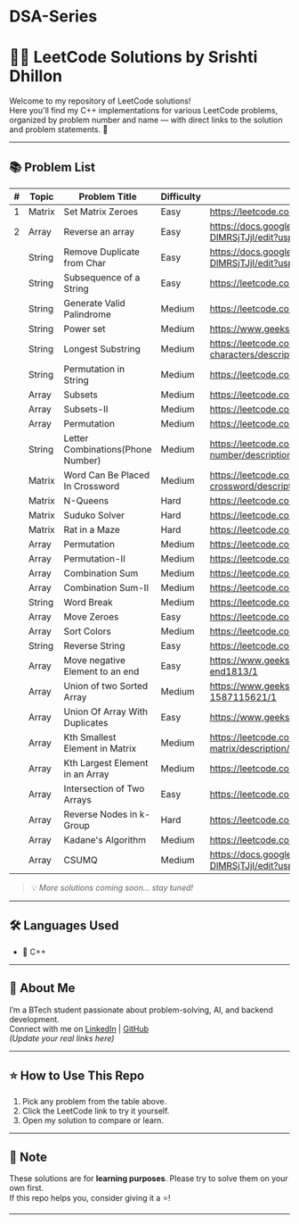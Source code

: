 # DSA-Series

# 👩‍💻 LeetCode Solutions by Srishti Dhillon

Welcome to my repository of LeetCode solutions!  
Here you'll find my C++ implementations for various LeetCode problems, organized by problem number and name — with direct links to the solution and problem statements. 🚀

---

## 📚 Problem List

| # | Topic             |Problem Title                      | Difficulty |                                LeetCode Solution Link 🔗                                                              |
|---|-------------------|-----------------------------------|------------|------------------------------------------------------------------------------------------------------------------------|
| 1 | Matrix            | Set Matrix Zeroes                 | Easy       | https://leetcode.com/problems/set-matrix-zeroes/description/                                                           |
| 2 | Array             | Reverse an array                  | Easy       | https://docs.google.com/document/d/1ICDsRE5JKO9zAfDqlUz91tlkDT5pfWW3-DlMRSjTJjI/edit?usp=sharing                       |              
|   | String            | Remove Duplicate from Char        | Easy       | https://docs.google.com/document/d/1ICDsRE5JKO9zAfDqlUz91tlkDT5pfWW3-DlMRSjTJjI/edit?usp=sharing                       |   
|   | String            | Subsequence of a String           | Easy       | https://leetcode.com/problems/is-subsequence/submissions/                                                              | -> today     
|   | String            | Generate Valid Palindrome         | Medium     | https://leetcode.com/problems/generate-parentheses/description/                                                        |  
|   | String            | Power set                         | Medium     | https://www.geeksforgeeks.org/problems/power-set4302/1                                                                 | -> to do
|   | String            | Longest Substring                 | Medium     | https://leetcode.com/problems/longest-substring-without-repeating-characters/description/                              |
|   | String            | Permutation in String             | Medium     | https://leetcode.com/problems/permutation-in-string/                                                                   | -> to do
|   | Array             | Subsets                           | Medium     | https://leetcode.com/problems/subsets/description/                                                                     | 
|   | Array             | Subsets-II                        | Medium     | https://leetcode.com/problems/subsets-ii/description/                                                                  |  
|   | Array             | Permutation                       | Medium     | https://leetcode.com/problems/permutations/description/                                                                |              
|   | String            | Letter Combinations(Phone Number) | Medium     | https://leetcode.com/problems/letter-combinations-of-a-phone-number/description/                                       | 
|   | Matrix            | Word Can Be Placed In Crossword   | Medium     | https://leetcode.com/problems/check-if-word-can-be-placed-in-crossword/description/                                    | -> to do
|   | Matrix            | N-Queens                          | Hard       | https://leetcode.com/problems/n-queens/description/                                                                    |
|   | Matrix            | Suduko Solver                     | Hard       | https://leetcode.com/problems/sudoku-solver/description/                                                               | 
|   | Matrix            | Rat in a Maze                     | Hard       | https://leetcode.com/problems/escape-a-large-maze/description/                                                         | -> to do
|   | Array             | Permutation                       | Medium     | https://leetcode.com/problems/permutations/description/                                                                | 
|   | Array             | Permutation-II                    | Medium     | https://leetcode.com/problems/permutations-ii/description/                                                             | 
|   | Array             | Combination Sum                   | Medium     | https://leetcode.com/problems/combination-sum/description/                                                             | 
|   | Array             | Combination Sum-II                | Medium     | https://leetcode.com/problems/combination-sum-ii/description/                                                          | 
|   | String            | Word Break                        | Medium     | https://leetcode.com/problems/word-break/description/                                                                  |
|   | Array             | Move Zeroes                       | Easy       | https://leetcode.com/problems/move-zeroes/description/                                                                 |
|   | Array             | Sort Colors                       | Medium     | https://leetcode.com/problems/sort-colors/description/                                                                 |
|   | String            | Reverse String                    | Easy       | https://leetcode.com/problems/reverse-string/description/                                                              |
|   | Array             | Move negative Element to an end   | Easy       | https://www.geeksforgeeks.org/problems/move-all-negative-elements-to-end1813/1                                         |
|   | Array             | Union of two Sorted Array         | Medium     | https://www.geeksforgeeks.org/problems/union-of-two-sorted-arrays-1587115621/1                                         |
|   | Array             | Union Of Array With Duplicates    | Easy       | https://www.geeksforgeeks.org/problems/union-of-two-arrays3538/1                                                       |
|   | Array             | Kth Smallest Element in Matrix    | Medium     | https://leetcode.com/problems/kth-smallest-element-in-a-sorted-matrix/description/                                     |
|   | Array             | Kth Largest Element in an Array   | Medium     | https://leetcode.com/problems/kth-largest-element-in-an-array/description/                                             |
|   | Array             | Intersection of Two Arrays        | Easy       | https://leetcode.com/problems/intersection-of-two-arrays/description/                                                  |
|   | Array             | Reverse Nodes in k-Group          | Hard       | https://leetcode.com/problems/reverse-nodes-in-k-group/description/                                                    |
|   | Array             | Kadane's Algorithm                | Medium     | https://leetcode.com/problems/maximum-subarray/description/                                                            |
|   | Array             | CSUMQ                             | Medium     | https://docs.google.com/document/d/1ICDsRE5JKO9zAfDqlUz91tlkDT5pfWW3-DlMRSjTJjI/edit?usp=sharing                       |








> 💡 *More solutions coming soon... stay tuned!*

---

## 🛠️ Languages Used

- 🔹 C++

---

## 💼 About Me

I’m a BTech student passionate about problem-solving, AI, and backend development.  
Connect with me on [LinkedIn](https://www.linkedin.com/) | [GitHub](https://github.com/)  
*(Update your real links here)*

---

## ⭐ How to Use This Repo

1. Pick any problem from the table above.
2. Click the LeetCode link to try it yourself.
3. Open my solution to compare or learn.

---

## 📌 Note

These solutions are for **learning purposes**. Please try to solve them on your own first.  
If this repo helps you, consider giving it a ⭐!

---

